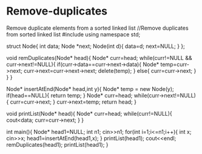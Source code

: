# Remove-duplicates
Remove duplicate elements from a sorted linked list
//Remove duplicates from sorted linked list
#include<iostream>
using namespace std;

struct Node{
	int data;
	Node *next;
	Node(int d){
		data=d;
		next=NULL;
	}
};

void remDuplicates(Node* head){
	Node* curr=head;
	while(curr!=NULL && curr->next!=NULL){
		if(curr->data==curr->next->data){
			Node* temp=curr->next;
			curr->next=curr->next->next;
			delete(temp);
		}
		else{
			curr=curr->next;
		}
	}
}

Node* insertAtEnd(Node* head,int y){
	Node* temp = new Node(y);
	if(head==NULL){
		return temp;
	}
	Node* curr=head;
	while(curr->next!=NULL){
		curr=curr->next;
	}
	curr->next=temp;
	return head;
}

void printList(Node* head){
	Node* curr=head;
	while(curr!=NULL){
		cout<<curr->data;
		curr=curr->next;
	}
}

int main(){
	Node* head1=NULL;
	int n1;
	cin>>n1;
	for(int i=1;i<=n1;i++){
		int x;
		cin>>x;
		head1=insertAtEnd(head1,x);
	}
	printList(head1);
	cout<<endl;
	remDuplicates(head1);
	printList(head1);
}
